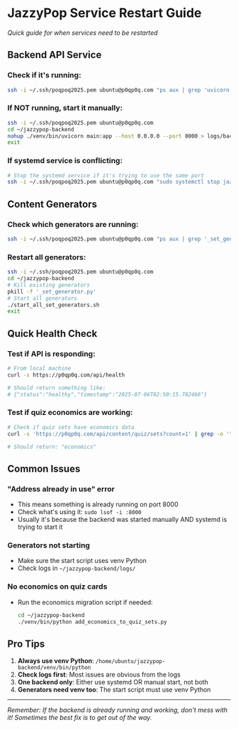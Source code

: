 # JazzyPop Service Restart Guide
*Quick guide for when services need to be restarted*

## Backend API Service

### Check if it's running:
```bash
ssh -i ~/.ssh/poqpoq2025.pem ubuntu@p0qp0q.com "ps aux | grep 'uvicorn main:app' | grep -v grep"
```

### If NOT running, start it manually:
```bash
ssh -i ~/.ssh/poqpoq2025.pem ubuntu@p0qp0q.com
cd ~/jazzypop-backend
nohup ./venv/bin/uvicorn main:app --host 0.0.0.0 --port 8000 > logs/backend.log 2>&1 &
exit
```

### If systemd service is conflicting:
```bash
# Stop the systemd service if it's trying to use the same port
ssh -i ~/.ssh/poqpoq2025.pem ubuntu@p0qp0q.com "sudo systemctl stop jazzypop-backend"
```

## Content Generators

### Check which generators are running:
```bash
ssh -i ~/.ssh/poqpoq2025.pem ubuntu@p0qp0q.com "ps aux | grep '_set_generator.py' | grep -v grep"
```

### Restart all generators:
```bash
ssh -i ~/.ssh/poqpoq2025.pem ubuntu@p0qp0q.com
cd ~/jazzypop-backend
# Kill existing generators
pkill -f '_set_generator.py'
# Start all generators
./start_all_set_generators.sh
exit
```

## Quick Health Check

### Test if API is responding:
```bash
# From local machine
curl -s https://p0qp0q.com/api/health

# Should return something like:
# {"status":"healthy","timestamp":"2025-07-06T02:50:15.782466"}
```

### Test if quiz economics are working:
```bash
# Check if quiz sets have economics data
curl -s 'https://p0qp0q.com/api/content/quiz/sets?count=1' | grep -o '"economics"'

# Should return: "economics"
```

## Common Issues

### "Address already in use" error
- This means something is already running on port 8000
- Check what's using it: `sudo lsof -i :8000`
- Usually it's because the backend was started manually AND systemd is trying to start it

### Generators not starting
- Make sure the start script uses venv Python
- Check logs in `~/jazzypop-backend/logs/`

### No economics on quiz cards
- Run the economics migration script if needed:
  ```bash
  cd ~/jazzypop-backend
  ./venv/bin/python add_economics_to_quiz_sets.py
  ```

## Pro Tips

1. **Always use venv Python**: `/home/ubuntu/jazzypop-backend/venv/bin/python`
2. **Check logs first**: Most issues are obvious from the logs
3. **One backend only**: Either use systemd OR manual start, not both
4. **Generators need venv too**: The start script must use venv Python

---
*Remember: If the backend is already running and working, don't mess with it! Sometimes the best fix is to get out of the way.*